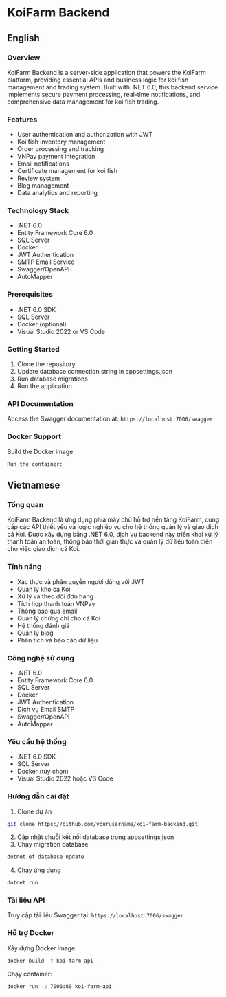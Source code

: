 # KoiFarm Backend

## English

### Overview

KoiFarm Backend is a server-side application that powers the KoiFarm platform, providing essential APIs and business logic for koi fish management and trading system. Built with .NET 6.0, this backend service implements secure payment processing, real-time notifications, and comprehensive data management for koi fish trading.

### Features

- User authentication and authorization with JWT
- Koi fish inventory management
- Order processing and tracking
- VNPay payment integration
- Email notifications
- Certificate management for koi fish
- Review system
- Blog management
- Data analytics and reporting

### Technology Stack

- .NET 6.0
- Entity Framework Core 6.0
- SQL Server
- Docker
- JWT Authentication
- SMTP Email Service
- Swagger/OpenAPI
- AutoMapper

### Prerequisites

- .NET 6.0 SDK
- SQL Server
- Docker (optional)
- Visual Studio 2022 or VS Code

### Getting Started

1. Clone the repository
2. Update database connection string in appsettings.json
3. Run database migrations
4. Run the application

### API Documentation

Access the Swagger documentation at: `https://localhost:7006/swagger`

### Docker Support

Build the Docker image:

```
Run the container:
```

## Vietnamese

### Tổng quan

KoiFarm Backend là ứng dụng phía máy chủ hỗ trợ nền tảng KoiFarm, cung cấp các API thiết yếu và logic nghiệp vụ cho hệ thống quản lý và giao dịch cá Koi. Được xây dựng bằng .NET 6.0, dịch vụ backend này triển khai xử lý thanh toán an toàn, thông báo thời gian thực và quản lý dữ liệu toàn diện cho việc giao dịch cá Koi.

### Tính năng

- Xác thực và phân quyền người dùng với JWT
- Quản lý kho cá Koi
- Xử lý và theo dõi đơn hàng
- Tích hợp thanh toán VNPay
- Thông báo qua email
- Quản lý chứng chỉ cho cá Koi
- Hệ thống đánh giá
- Quản lý blog
- Phân tích và báo cáo dữ liệu

### Công nghệ sử dụng

- .NET 6.0
- Entity Framework Core 6.0
- SQL Server
- Docker
- JWT Authentication
- Dịch vụ Email SMTP
- Swagger/OpenAPI
- AutoMapper

### Yêu cầu hệ thống

- .NET 6.0 SDK
- SQL Server
- Docker (tùy chọn)
- Visual Studio 2022 hoặc VS Code

### Hướng dẫn cài đặt

1. Clone dự án

```bash
git clone https://github.com/yourusername/koi-farm-backend.git
```

2. Cập nhật chuỗi kết nối database trong appsettings.json
3. Chạy migration database

```bash
dotnet ef database update
```

4. Chạy ứng dụng

```bash
dotnet run
```

### Tài liệu API

Truy cập tài liệu Swagger tại: `https://localhost:7006/swagger`

### Hỗ trợ Docker

Xây dựng Docker image:

```bash
docker build -t koi-farm-api .
```

Chạy container:

```bash
docker run -p 7006:80 koi-farm-api


